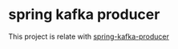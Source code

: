 # spring kafka producer

This project is relate with [spring-kafka-producer](https://github.com/aphisiit/spring-kafka-producer)